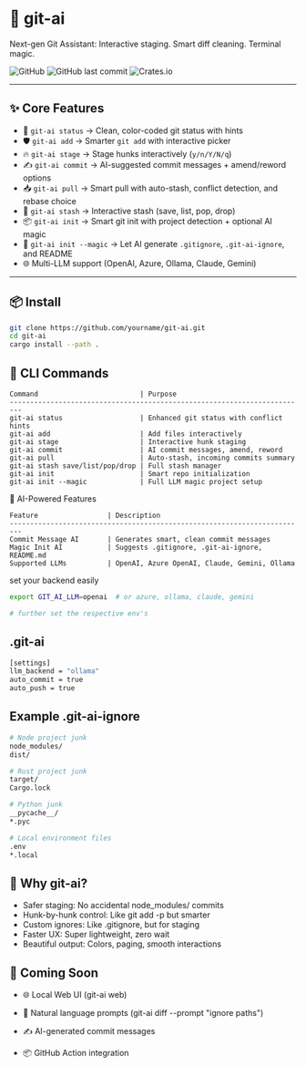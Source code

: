 # 🚀 git-ai

Next-gen Git Assistant: Interactive staging. Smart diff cleaning. Terminal magic.

![GitHub](https://img.shields.io/github/license/aravindgopall/git-ai)
![GitHub last commit](https://img.shields.io/github/last-commit/aravindgopall/git-ai)
![Crates.io](https://img.shields.io/crates/v/git-ai)

---

## ✨ Core Features

- 📝 `git-ai status` → Clean, color-coded git status with hints
- 🛡️ `git-ai add` → Smarter `git add` with interactive picker
- 🔥 `git-ai stage` → Stage hunks interactively (`y/n/Y/N/q`)
- ✍️ `git-ai commit` → AI-suggested commit messages + amend/reword options
- 📥 `git-ai pull` → Smart pull with auto-stash, conflict detection, and rebase choice
- 🎒 `git-ai stash` → Interactive stash (save, list, pop, drop)
- 📦 `git-ai init` → Smart git init with project detection + optional AI magic
- 🔮 `git-ai init --magic` → Let AI generate `.gitignore`, `.git-ai-ignore`, and README
- 🌐 Multi-LLM support (OpenAI, Azure, Ollama, Claude, Gemini)

---

## 📦 Install

```bash
git clone https://github.com/yourname/git-ai.git
cd git-ai
cargo install --path .
```

## 🚀 CLI Commands

```
Command                         | Purpose
-------------------------------------------------------------------------
git-ai status                   | Enhanced git status with conflict hints
git-ai add                      | Add files interactively
git-ai stage                    | Interactive hunk staging
git-ai commit                   | AI commit messages, amend, reword
git-ai pull                     | Auto-stash, incoming commits summary
git-ai stash save/list/pop/drop | Full stash manager
git-ai init                     | Smart repo initialization
git-ai init --magic             | Full LLM magic project setup
```

🤖 AI-Powered Features

```
Feature                 | Description
-------------------------------------------------------------------------
Commit Message AI       | Generates smart, clean commit messages
Magic Init AI           | Suggests .gitignore, .git-ai-ignore, README.md
Supported LLMs          | OpenAI, Azure OpenAI, Claude, Gemini, Ollama
```

set your backend easily

```bash
export GIT_AI_LLM=openai  # or azure, ollama, claude, gemini

# further set the respective env's
```

## .git-ai

```bash
[settings]
llm_backend = "ollama"
auto_commit = true
auto_push = true
```

## Example .git-ai-ignore

```bash
# Node project junk
node_modules/
dist/

# Rust project junk
target/
Cargo.lock

# Python junk
__pycache__/
*.pyc

# Local environment files
.env
*.local
```

## 🎯 Why git-ai?

- Safer staging: No accidental node_modules/ commits
- Hunk-by-hunk control: Like git add -p but smarter
- Custom ignores: Like .gitignore, but for staging
- Faster UX: Super lightweight, zero wait
- Beautiful output: Colors, paging, smooth interactions

## 🚀 Coming Soon

- 🌐 Local Web UI (git-ai web)
- 🤖 Natural language prompts (git-ai diff --prompt "ignore paths")

- ✍️ AI-generated commit messages
- 📦 GitHub Action integration
